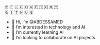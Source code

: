 🇼 🇪 🇱 🇨 🇴 🇲 🇪  🇹 🇴  🇲 🇾      
🇬 🇮 🇹 🇭 🇺 🇧 
- 👋 Hi, I’m @ABDESSAMED
- 👀 I’m interested in technology and AI
- 🌱 I’m currently learning AI
- 💞️ I’m looking to collaborate on AI projects

            
